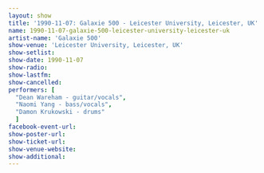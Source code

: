 ```yaml
---
layout: show
title: '1990-11-07: Galaxie 500 - Leicester University, Leicester, UK'
name: 1990-11-07-galaxie-500-leicester-university-leicester-uk
artist-name: 'Galaxie 500'
show-venue: 'Leicester University, Leicester, UK'
show-setlist: 
show-date: 1990-11-07
show-radio: 
show-lastfm: 
show-cancelled: 
performers: [
  "Dean Wareham - guitar/vocals",
  "Naomi Yang - bass/vocals",
  "Damon Krukowski - drums"
  ]
facebook-event-url: 
show-poster-url: 
show-ticket-url: 
show-venue-website: 
show-additional: 
---
```


